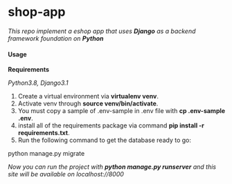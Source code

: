 # shop-app

*This repo implement a eshop app that uses **Django** as a backend framework foundation on **Python***


#### Usage

**Requirements**

*Python3.8, Django3.1*

1. Create a virtual environment via **virtualenv venv**.
2. Activate venv through **source venv/bin/activate**.
3. You must copy a sample of .env-sample in .env file with **cp .env-sample .env**.
4. install all of the requirements package via command **pip install -r requirements.txt**.
5. Run the following command to get the database ready to go:

python manage.py migrate

*Now you can run the project with **python manage.py runserver** and this site will be available on localhost://8000*
